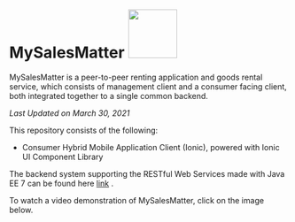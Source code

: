 # MySalesMatter <img src="https://i.imgur.com/LF9MtX4.jpg" width="88">
MySalesMatter is a peer-to-peer renting application and goods rental service, which consists of management client and a consumer facing client, both integrated together to a single common backend.

_Last Updated on March 30, 2021_

This repository consists of the following:

- Consumer Hybrid Mobile Application Client (Ionic), powered with Ionic UI Component Library

The backend system supporting the RESTful Web Services made with Java EE 7 can be found here [link](https://github.com/yukineowq/MySalesMatterJsf) .

To watch a video demonstration of MySalesMatter, click on the image below.

